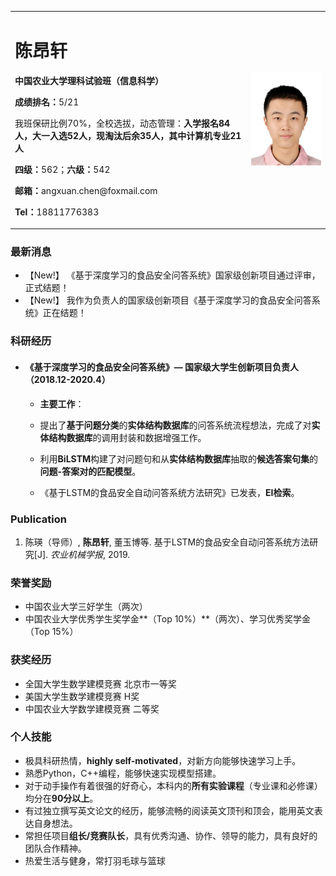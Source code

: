 <table border="0">
  <tr>
    <td width="75%">
      <h1>陈昂轩</h1>
      <p><b>中国农业大学理科试验班（信息科学）</b></p>
      <p><b>成绩排名：</b>5/21</p>
      <p>我班保研比例70%，全校选拔，动态管理：<b>入学报名84人，大一入选52人，现淘汰后余35人，其中计算机专业21人</b></p>
      <p><b>四级：</b>562；<b>六级：</b>542</p>
      <p><b>邮箱：</b>angxuan.chen@foxmail.com</p>
      <p><b>Tel：</b>18811776383</p>
    </td>
    <td width="25%">
      <img src="/me.jpg" width="100%">
    </td>
  </tr>
</table>

### 最新消息
- 【New!】 《基于深度学习的食品安全问答系统》国家级创新项目通过评审，正式结题！
- 【New!】 我作为负责人的国家级创新项目《基于深度学习的食品安全问答系统》正在结题！

### 科研经历
- #### 《基于深度学习的食品安全问答系统》— 国家级大学生创新项目负责人（2018.12-2020.4）
  - **主要工作**：
  
  
  - 提出了**基于问题分类**的**实体结构数据库**的问答系统流程想法，完成了对**实体结构数据库**的调用封装和数据增强工作。
  
  
  - 利用**BiLSTM**构建了对问题句和从**实体结构数据库**抽取的**候选答案句集**的**问题-答案对的匹配模型**。
  
  
  - 《基于LSTM的食品安全自动问答系统方法研究》已发表，**EI检索**。

### Publication
1. 陈瑛（导师）, **陈昂轩**, 董玉博等. 基于LSTM的食品安全自动问答系统方法研究[J]. *农业机械学报*, 2019.

### 荣誉奖励
- 中国农业大学三好学生（两次）
- 中国农业大学优秀学生奖学金**（Top 10%）**（两次）、学习优秀奖学金（Top 15%）

### 获奖经历
- 全国大学生数学建模竞赛  北京市一等奖
- 美国大学生数学建模竞赛  H奖
- 中国农业大学数学建模竞赛 二等奖

### 个人技能
- 极具科研热情，**highly self-motivated**，对新方向能够快速学习上手。
- 熟悉Python，C++编程，能够快速实现模型搭建。
- 对于动手操作有着很强的好奇心，本科内的**所有实验课程**（专业课和必修课）均分在**90分以上**。
- 有过独立撰写英文论文的经历，能够流畅的阅读英文顶刊和顶会，能用英文表达自身想法。
- 常担任项目**组长/竞赛队长**，具有优秀沟通、协作、领导的能力，具有良好的团队合作精神。
- 热爱生活与健身，常打羽毛球与篮球
